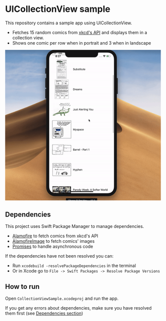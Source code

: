 # UICollectionView sample

This repository contains a sample app using UICollectionView.

-   Fetches 15 random comics from [xkcd's API](https://xkcd.com/json.html) and displays them in a collection view.
-   Shows one comic per row when in portrait and 3 when in landscape

![app gif](./app-gif.gif)

## Dependencies

This project uses Swift Package Manager to manage dependencies.

-   [Alamofire](https://github.com/Alamofire/Alamofire) to fetch comics from xkcd's API
-   [AlamofireImage](https://github.com/Alamofire/AlamofireImage) to fetch comics' images
-   [Promises](https://github.com/google/promises) to handle asynchronous code

If the dependencies have not been resolved you can:

-   Run `xcodebuild -resolvePackageDependencies` in the terminal
-   Or in Xcode go to `File -> Swift Packages -> Resolve Package Versions`

## How to run

Open `CollectionViewSample.xcodeproj` and run the app.

If you get any errors about dependencies, make sure you have resolved them first (see [Dependencies section](##Dependencies))
